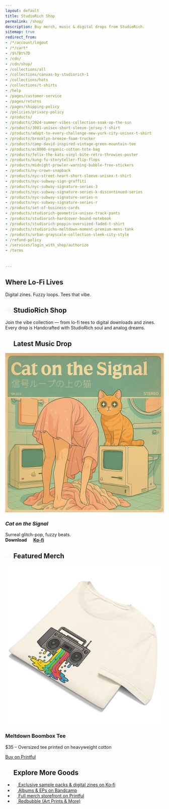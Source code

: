 ```yaml
---
layout: default
title: StudioRich Shop
permalink: /shop/
description: Buy merch, music & digital drops from StudioRich.
sitemap: true
redirect_from:
- /*/account/logout
- /*/cart*
- /$%7Bt%7D
- /cdn/
- /cdn/shop/
- /collections/all
- /collections/canvas-by-studiorich-1
- /collections/hats
- /collections/t-shirts
- /help
- /pages/customer-service
- /pages/returns
- /pages/shipping-policy
- /policies/privacy-policy
- /products/
- /products/2024-summer-vibes-collection-soak-up-the-sun
- /products/3001-unisex-short-sleeve-jersey-t-shirt
- /products/adapt-to-every-challenge-new-york-city-unisex-t-shirt
- /products/brooklyn-breeze-foam-trucker
- /products/camp-david-inspired-vintage-green-mountain-tee
- /products/ec8000-organic-cotton-tote-bag
- /products/felix-the-kats-vinyl-bite-retro-throwies-poster
- /products/kung-fu-storyteller-flip-flops
- /products/midnight-prowler-warning-bubble-free-stickers
- /products/ny-crown-snapback
- /products/nyc-street-heart-short-sleeve-unisex-t-shirt
- /products/nyc-subway-sign-graffiti
- /products/nyc-subway-signature-series-3
- /products/nyc-subway-signature-series-k-discontinued-series
- /products/nyc-subway-signature-series-n
- /products/nyc-subway-signature-series-r
- /products/set-of-business-cards
- /products/studiorich-geometrix-unisex-track-pants
- /products/studiorich-hardcover-bound-notebook
- /products/studiorich-poppin-oversized-faded-t-shirt
- /products/studiorichs-meltdown-moment-premium-mens-tank
- /products/urban-grayscale-collection-sleek-city-style
- /refund-policy
- /services/login_with_shop/authorize
- /terms


---
```


<section class="hero" style="background-image: url(/assets/shop/default.webp);">
  <div class="hero-overlay">
    <h1>Where Lo‑Fi Lives</h1>
    <p>Digital zines. Fuzzy loops. Tees that vibe.</p>
  </div>
</section>


<section class="shop-intro">
  <h1 class="center"><img src="/assets/icons/store.svg" alt="StudioRich Shop icon" style="width: 1em; vertical-align: middle;" />  StudioRich Shop</h1>
  <p class="center">Join the vibe collection — from lo-fi tees to digital downloads and zines. Every drop is Handcrafted with StudioRich soul and analog dreams.</p>
</section>

<section class="shop-featured">
  <h2><img src="/assets/icons/headphones.svg" alt="Headphones icon" style="width: 1em; vertical-align: middle;" />  Latest Music Drop</h2>
  <div class="product-card">
    <img src="/assets/covers/cat-on-the-signal.webp" alt="Cat on the Signal">
    <h3><em>Cat on the Signal</em></h3>
    <p>Surreal glitch-pop, fuzzy beats.<br><strong>Download <img src="/assets/icons/finger-point.svg" alt="Finger icon" style="width: 1em; vertical-align: middle;" />  <a href="https://ko-fi.com/studiorich" target="_blank">Ko‑fi</a></strong></p>
  </div>
</section>

<section class="shop-featured merch">
  <h2><img src="/assets/icons/baseball-cap.svg" alt="Baseball Cap icon" style="width: 1em; vertical-align: middle;" />  Featured Merch</h2>
  <div class="product-card">
    <img src="/assets/shop/melting-sound-system.webp" alt="Meltdown Boombox Tee">
    <h3>Meltdown Boombox Tee</h3>
    <p>$35 – Oversized tee printed on heavyweight cotton</p>
    <a class="button" href="https://studiorich.printful.me/product/meltdown-boombox-oversized-tee" target="_blank">Buy on Printful</a>
  </div>
</section>

<section class="shop-more">
  <h2><img src="/assets/icons/glasses.svg" alt="Glasses icon" style="width: 1em; vertical-align: middle;" />  Explore More Goods</h2>
  <ul>
    <li><a href="https://ko-fi.com/studiorich" target="_blank"><img src="/assets/icons/giftbox.svg" alt="Giftbox icon" style="width: 1em; vertical-align: middle;" />  Exclusive sample packs & digital zines on Ko‑fi</a></li>
    <li><a href="https://studiorich.bandcamp.com/" target="_blank"><img src="/assets/icons/record.svg" alt="Record icon" style="width: 1em; vertical-align: middle;" />  Albums & EPs on Bandcamp</a></li>
    <li><a href="https://studiorich.printful.me" target="_blank"><img src="/assets/icons/t-shirt.svg" alt="T-shirt icon" style="width: 1em; vertical-align: middle;" />  Full merch storefront on Printful</a></li>
    <li><a href="https://www.redbubble.com/people/studiorich/shop" target="_blank"><img src="/assets/icons/splatter.svg" alt="Splatter icon" style="width: 1em; vertical-align: middle;" />  Redbubble (Art Prints & More)</a></li>
  </ul>
</section>

